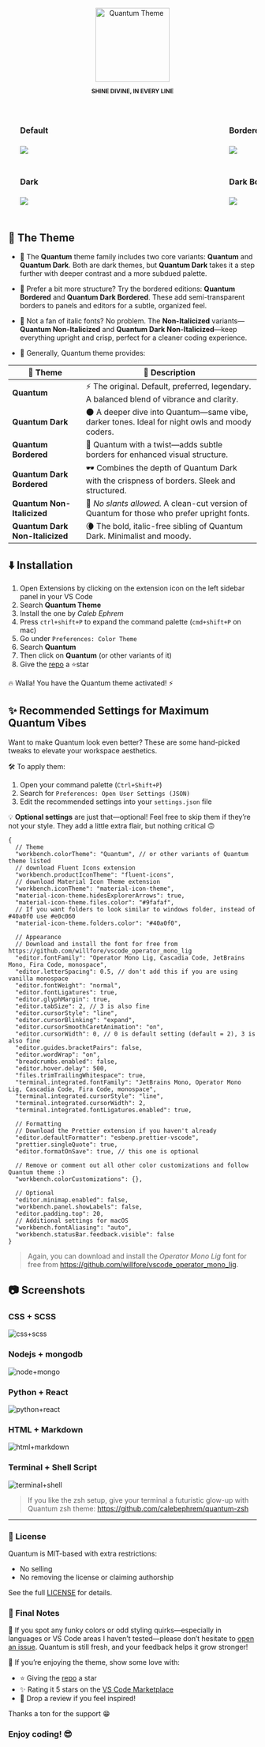 <br />
<div align="center">

  <img src="https://github.com/calebephrem/quantum/blob/main/assets/icon.png?raw=true" alt="Quantum Theme" width="150" height="150" />

  <p align="center" style="margin-top: 12px;">
    <strong><small>SHINE DIVINE, IN EVERY LINE</small></strong>
  </p>
  
</div>

<table style="width:100%; table-layout: fixed; border-collapse: separate; border-spacing: 24px;">
  <tr>
    <td style="padding: 0; border: 0; vertical-align: top; min-width: 400px">
      <h4>Default</h4>
      <a href="https://github.com/calebephrem/quantum/blob/main/assets/themes/quantum.png?raw=true"><img src="https://github.com/calebephrem/quantum/blob/main/assets/themes/quantum.png?raw=true" /></a>
    </td>
    <td style="padding: 0; border: 0; vertical-align: top; min-width: 400px">
      <h4>Bordered</h4>
      <a href="https://github.com/calebephrem/quantum/blob/main/assets/themes/quantum-bordered.png?raw=true"><img src="https://github.com/calebephrem/quantum/blob/main/assets/themes/quantum-bordered.png?raw=true" /></a>
    </td>
    <td style="padding: 0; border: 0; vertical-align: top; min-width: 400px">
      <h4>Non-Italicized</h4>
      <a href="https://github.com/calebephrem/quantum/blob/main/assets/themes/quantum-non-italicized.png?raw=true"><img src="https://github.com/calebephrem/quantum/blob/main/assets/themes/quantum-non-italicized.png?raw=true" /></a>
    </td>
  </tr>
  <tr>
    <td style="padding: 0; border: 0; vertical-align: top; min-width: 400px">
      <h4>Dark</h4>
      <a href="https://github.com/calebephrem/quantum/blob/main/assets/themes/quantum-dark.png?raw=true"><img src="https://github.com/calebephrem/quantum/blob/main/assets/themes/quantum-dark.png?raw=true" /></a>
    </td>
    <td style="padding: 0; border: 0; vertical-align: top; min-width: 400px">
      <h4>Dark Bordered</h4>
      <a href="https://github.com/calebephrem/quantum/blob/main/assets/themes/quantum-dark-bordered.png?raw=true"><img src="https://github.com/calebephrem/quantum/blob/main/assets/themes/quantum-dark-bordered.png?raw=true" /></a>
    </td>
    <td style="padding: 0; border: 0; vertical-align: top; min-width: 400px">
      <h4>Dark Non-Italicized</h4>
      <a href="https://github.com/calebephrem/quantum/blob/main/assets/themes/quantum-dark-non-italicized.png?raw=true"><img src="https://github.com/calebephrem/quantum/blob/main/assets/themes/quantum-dark-non-italicized.png?raw=true" /></a>
    </td>
  </tr>
</table>

## 🎨 The Theme

- 🌌 The **Quantum** theme family includes two core variants: **Quantum** and **Quantum Dark**. Both are dark themes, but **Quantum Dark** takes it a step further with deeper contrast and a more subdued palette.

- 🧱 Prefer a bit more structure? Try the bordered editions: **Quantum Bordered** and **Quantum Dark Bordered**. These add semi-transparent borders to panels and editors for a subtle, organized feel.

- 🚫 Not a fan of italic fonts? No problem. The **Non-Italicized** variants—**Quantum Non-Italicized** and **Quantum Dark Non-Italicized**—keep everything upright and crisp, perfect for a cleaner coding experience.

- 🧠 Generally, Quantum theme provides:

<table>
  <thead>
    <tr>
      <th>🌟 Theme</th>
      <th>📝 Description</th>
    </tr>
  </thead>
  <tbody>
    <tr>
      <td><strong>Quantum</strong></td>
      <td>⚡ The original. Default, preferred, legendary. A balanced blend of vibrance and clarity.</td>
    </tr>
    <tr>
      <td><strong>Quantum Dark</strong></td>
      <td>🌑 A deeper dive into Quantum—same vibe, darker tones. Ideal for night owls and moody coders.</td>
    </tr>
    <tr>
      <td><strong>Quantum Bordered</strong></td>
      <td>🧱 Quantum with a twist—adds subtle borders for enhanced visual structure.</td>
    </tr>
    <tr>
      <td><strong>Quantum Dark Bordered</strong></td>
      <td>🕶️ Combines the depth of Quantum Dark with the crispness of borders. Sleek and structured.</td>
    </tr>
    <tr>
      <td><strong>Quantum Non-Italicized</strong></td>
      <td>🚫 <em>No slants allowed.</em> A clean-cut version of Quantum for those who prefer upright fonts.</td>
    </tr>
    <tr>
      <td><strong>Quantum Dark Non-Italicized</strong></td>
      <td>🌘 The bold, italic-free sibling of Quantum Dark. Minimalist and moody.</td>
    </tr>
  </tbody>
</table>

## ⬇️ Installation

1. Open Extensions by clicking on the extension icon on the left sidebar panel in your VS Code
2. Search **Quantum Theme**
3. Install the one by _Caleb Ephrem_
4. Press `ctrl+shift+P` to expand the command palette (`cmd+shift+P` on mac)
5. Go under `Preferences: Color Theme`
6. Search **Quantum**
7. Then click on **Quantum** (or other variants of it)
8. Give the [repo](https://github.com/calebephrem/quantum) a ⭐star

🔥 Walla! You have the Quantum theme activated! ⚡

## ✨ Recommended Settings for Maximum Quantum Vibes

Want to make Quantum look even better? These are some hand-picked tweaks to elevate your workspace aesthetics.

🛠️ To apply them:

1. Open your command palette (`Ctrl+Shift+P`)
2. Search for `Preferences: Open User Settings (JSON)`
3. Edit the recommended settings into your `settings.json` file

💡 **Optional settings** are just that—optional! Feel free to skip them if they’re not your style. They add a little extra flair, but nothing critical 🙃

```jsonc
{
  // Theme
  "workbench.colorTheme": "Quantum", // or other variants of Quantum theme listed
  // download Fluent Icons extension
  "workbench.productIconTheme": "fluent-icons",
  // download Material Icon Theme extension
  "workbench.iconTheme": "material-icon-theme",
  "material-icon-theme.hidesExplorerArrows": true,
  "material-icon-theme.files.color": "#9fafaf",
  // If you want folders to look similar to windows folder, instead of #40a0f0 use #e0c060
  "material-icon-theme.folders.color": "#40a0f0",

  // Appearance
  // Download and install the font for free from https://github.com/willfore/vscode_operator_mono_lig
  "editor.fontFamily": "Operator Mono Lig, Cascadia Code, JetBrains Mono, Fira Code, monospace",
  "editor.letterSpacing": 0.5, // don't add this if you are using vanilla monospace
  "editor.fontWeight": "normal",
  "editor.fontLigatures": true,
  "editor.glyphMargin": true,
  "editor.tabSize": 2, // 3 is also fine
  "editor.cursorStyle": "line",
  "editor.cursorBlinking": "expand",
  "editor.cursorSmoothCaretAnimation": "on",
  "editor.cursorWidth": 0, // 0 is default setting (default = 2), 3 is also fine
  "editor.guides.bracketPairs": false,
  "editor.wordWrap": "on",
  "breadcrumbs.enabled": false,
  "editor.hover.delay": 500,
  "files.trimTrailingWhitespace": true,
  "terminal.integrated.fontFamily": "JetBrains Mono, Operator Mono Lig, Cascadia Code, Fira Code, monospace",
  "terminal.integrated.cursorStyle": "line",
  "terminal.integrated.cursorWidth": 2,
  "terminal.integrated.fontLigatures.enabled": true,

  // Formatting
  // Download the Prettier extension if you haven't already
  "editor.defaultFormatter": "esbenp.prettier-vscode",
  "prettier.singleQuote": true,
  "editor.formatOnSave": true, // this one is optional

  // Remove or comment out all other color customizations and follow Quantum theme :)
  "workbench.colorCustomizations": {},

  // Optional
  "editor.minimap.enabled": false,
  "workbench.panel.showLabels": false,
  "editor.padding.top": 20,
  // Additional settings for macOS
  "workbench.fontAliasing": "auto",
  "workbench.statusBar.feedback.visible": false
}
```

> Again, you can download and install the _Operator Mono Lig_ font for free from https://github.com/willfore/vscode_operator_mono_lig.

## 📷 Screenshots

### CSS + SCSS

![css+scss](https://github.com/calebephrem/quantum/blob/main/assets/screenshots/css-scss.png?raw=true)

### Nodejs + mongodb

![node+mongo](https://github.com/calebephrem/quantum/blob/main/assets/screenshots/node-mongo.png?raw=true)

### Python + React

![python+react](https://github.com/calebephrem/quantum/blob/main/assets/screenshots/python-react.png?raw=true)

### HTML + Markdown

![html+markdown](https://github.com/calebephrem/quantum/blob/main/assets/screenshots/html-markdown.png?raw=true)

### Terminal + Shell Script

![terminal+shell](https://github.com/calebephrem/quantum/blob/main/assets/screenshots/terminal-shell.png?raw=true)

> If you like the zsh setup, give your terminal a futuristic glow-up with Quantum zsh theme: https://github.com/calebephrem/quantum-zsh

---

### 📄 License

Quantum is MIT-based with extra restrictions:

- No selling
- No removing the license or claiming authorship

See the full [LICENSE](./LICENSE) for details.

### 🚀 Final Notes

🧐 If you spot any funky colors or odd styling quirks—especially in languages or VS Code areas I haven’t tested—please don’t hesitate to [open an issue](https://github.com/calebephrem/quantum/issues). Quantum is still fresh, and your feedback helps it grow stronger!

🌟 If you’re enjoying the theme, show some love with:

- ⭐ Giving the [repo](https://github.com/calebephrem/quantum) a star
- ✨ Rating it 5 stars on the [VS Code Marketplace](https://marketplace.visualstudio.com/items?itemName=CalebEphrem.quantum)
- 💬 Drop a review if you feel inspired!

Thanks a ton for the support 😁

### Enjoy coding! 😎
